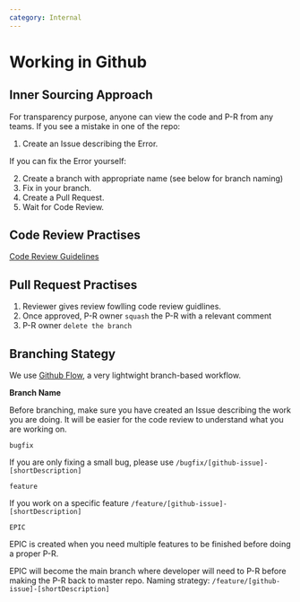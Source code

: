 ```yaml
---
category: Internal
---
```

#  Working in Github

##  Inner Sourcing Approach

For transparency purpose, anyone can view the code and P-R from any teams. If you see a mistake in one of the repo:

1. Create an Issue describing the Error.

If you can fix the Error yourself:

2. Create a branch with appropriate name (see below for branch naming)
3. Fix in your branch.
4. Create a Pull Request.
5. Wait for Code Review.

## Code Review Practises

[Code Review Guidelines](./review.md)

## Pull Request Practises

1. Reviewer gives review fowlling code review guidlines.
2. Once approved, P-R owner `squash` the P-R with a relevant comment
3. P-R owner `delete the branch`

## Branching Stategy

We use [Github Flow](https://guides.github.com/introduction/flow/), a very lightwight branch-based workflow.

**Branch Name**

Before branching, make sure you have created an Issue describing the work you are doing. It will be easier for the code review to understand what you are working on.

`bugfix`

If you are only fixing a small bug, please use `/bugfix/[github-issue]-[shortDescription]`

`feature`

If you work on a specific feature `/feature/[github-issue]-[shortDescription]`

`EPIC`

EPIC is created when you need multiple features to be finished before doing a proper P-R.

EPIC will become the main branch where developer will need to P-R before making the P-R back to master repo. Naming strategy: `/feature/[github-issue]-[shortDescription]`


